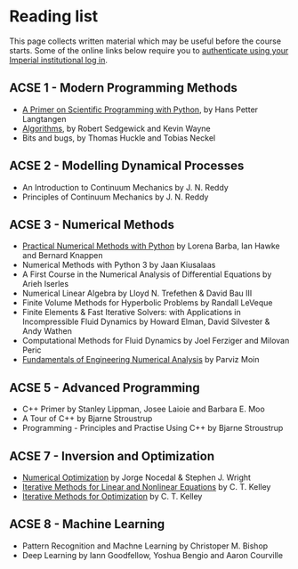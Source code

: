 # Reading list

This page collects written material which may be useful before the course starts. Some of the online links below require you to [authenticate using your Imperial institutional log in](https://www.imperial.ac.uk/admin-services/library/find-books-articles-and-more/passwords-and-working-off-site/publishers-website/).

## ACSE 1 - Modern Programming Methods

- [A Primer on Scientific Programming with Python](https://hplgit.github.io/primer.html/doc/pub/half/book.pdf), by Hans Petter Langtangen
- [Algorithms](https://algs4.cs.princeton.edu/home/), by Robert Sedgewick and Kevin Wayne
- Bits and bugs, by Thomas Huckle and Tobias Neckel

## ACSE 2 - Modelling Dynamical Processes

- An Introduction to Continuum Mechanics by J. N. Reddy
- Principles of Continuum Mechanics by J. N. Reddy

## ACSE 3 - Numerical Methods

- [Practical Numerical Methods with Python](https://github.com/numerial-mooc/numerical-mooc/wiki) by Lorena Barba, Ian Hawke and Bernard Knappen
- Numerical Methods with Python 3 by Jaan Kiusalaas
- A First Course in the Numerical Analysis of Differential Equations by Arieh Iserles
- Numerical Linear Algebra by Lloyd N. Trefethen & David Bau III
- Finite Volume Methods for Hyperbolic Problems by Randall LeVeque
- Finite Elements & Fast Iterative Solvers: with Applications in Incompressible Fluid Dynamics by Howard Elman, David Silvester & Andy Wathen
- Computational Methods for Fluid Dynamics by Joel Ferziger and Milovan Peric
- [Fundamentals of Engineering Numerical Analysis](https://www.cambridge.org/core/books/fundamentals-of-engineering-numerical-analysis/D6B6B75172AD7A5A555DC506FDDA9B99) by Parviz Moin

## ACSE 5 - Advanced Programming

- C++ Primer by Stanley Lippman, Josee Laioie and Barbara E. Moo
- A Tour of C++ by Bjarne Stroustrup
- Programming - Principles and Practise Using C++ by Bjarne Stroustrup

## ACSE 7 - Inversion and Optimization

- [Numerical Optimization](https://link.springer.com/book/10.1007/978-0-387-40065-5) by Jorge Nocedal & Stephen J. Wright
- [Iterative Methods for Linear and Nonlinear Equations](https://epubs.siam.org/doi/book/10.1137/1.9781611970944) by C. T. Kelley
- [Iterative Methods for Optimization](https://epubs.siam.org/doi/book/10.1137/1.9781611970920) by C. T. Kelley

## ACSE 8 - Machine Learning

- Pattern Recognition and Machne Learning by Christoper M. Bishop
- Deep Learning by Iann Goodfellow, Yoshua Bengio and Aaron Courville
